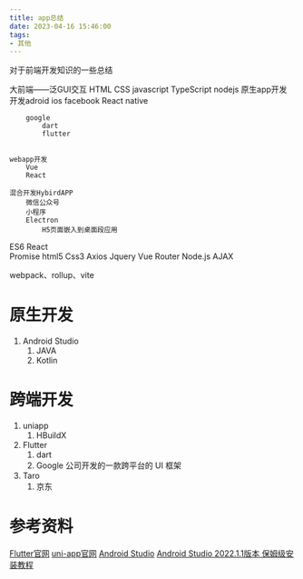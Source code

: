 ```yaml
---
title: app总结
date: 2023-04-16 15:46:00
tags:
- 其他
---
```


对于前端开发知识的一些总结




大前端——泛GUI交互
    HTML
    CSS
    javascript
    TypeScript
    nodejs
    原生app开发
        开发adroid ios
        facebook
            React native

        google
            dart
            flutter


    webapp开发
        Vue
        React

    混合开发HybirdAPP
        微信公众号
        小程序
        Electron
            H5页面嵌入到桌面段应用
ES6
React        
Promise
html5
Css3
Axios
Jquery
Vue Router
Node.js
AJAX




webpack、rollup、vite

# 原生开发
1. Android Studio
   1. JAVA
   2. Kotlin


# 跨端开发
1. uniapp
   1. HBuildX
2. Flutter
   1. dart 
   2. Google 公司开发的一款跨平台的 UI 框架
3. Taro 
   1. 京东

# 参考资料
[Flutter官网](https://flutter.cn/)
[uni-app官网](https://www.dcloud.io/)
[Android Studio](https://developer.android.google.cn/?hl=zh-cn)
[Android Studio 2022.1.1版本 保姆级安装教程](https://blog.csdn.net/SherlockStark/article/details/129298768?ydreferer=aHR0cHM6Ly9jbi5iaW5nLmNvbS8%3D)

